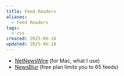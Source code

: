 ```yaml
---
title: Feed Readers
aliases:
  - Feed Readers
tags:
  - rss
created: 2025-06-18
updated: 2025-06-18
---
```


- [NetNewsWire](https://netnewswire.com/) (for Mac, what I use)
- [NewsBlur](https://www.newsblur.com/) (free plan limits you to 65 feeds)